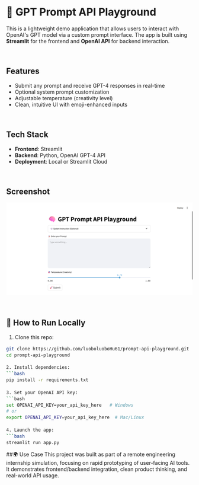 # 🧠 GPT Prompt API Playground

This is a lightweight demo application that allows users to interact with OpenAI's GPT model via a custom prompt interface. The app is built using **Streamlit** for the frontend and **OpenAI API** for backend interaction.

<br/>

## Features

- Submit any prompt and receive GPT-4 responses in real-time
- Optional system prompt customization
- Adjustable temperature (creativity level)
- Clean, intuitive UI with emoji-enhanced inputs

<br/>

## Tech Stack

- **Frontend**: Streamlit
- **Backend**: Python, OpenAI GPT-4 API
- **Deployment**: Local or Streamlit Cloud

<br/>

## Screenshot

![screenshot](./screenshot.png)

<br/>

## 🔧 How to Run Locally

1. Clone this repo:
```bash
git clone https://github.com/luoboluoboHu61/prompt-api-playground.git
cd prompt-api-playground

2. Install dependencies:
```bash
pip install -r requirements.txt

3. Set your OpenAI API key:
```bash
set OPENAI_API_KEY=your_api_key_here   # Windows
# or
export OPENAI_API_KEY=your_api_key_here  # Mac/Linux

4. Launch the app:
```bash
streamlit run app.py

```
##🌍 Use Case
This project was built as part of a remote engineering internship simulation, focusing on rapid prototyping of user-facing AI tools. It demonstrates frontend/backend integration, clean product thinking, and real-world API usage.
```


